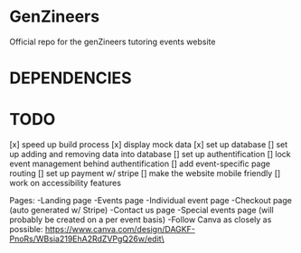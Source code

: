 # GenZineers

Official repo for the genZineers tutoring events website

# DEPENDENCIES

# TODO

[x] speed up build process
[x] display mock data
[x] set up database
[] set up adding and removing data into database
[] set up authentification
[] lock event management behind authentification
[] add event-specific page routing
[] set up payment w/ stripe
[] make the website mobile friendly
[] work on accessibility features

Pages:
-Landing page
-Events page
-Individual event page
-Checkout page (auto generated w/ Stripe)
-Contact us page
-Special events page (will probably be created on a per event basis)
-Follow Canva as closely as possible: https://www.canva.com/design/DAGKF-PnoRs/WBsia219EhA2RdZVPgQ26w/edit\
